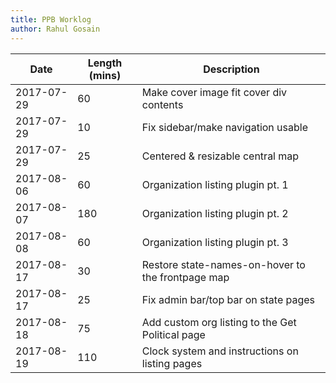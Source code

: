 ```yaml
---
title: PPB Worklog
author: Rahul Gosain
---
```


| Date       | Length (mins) | Description
|------------|---------------|-------------------------------------------------|
| 2017-07-29 | 60            | Make cover image fit cover div contents
| 2017-07-29 | 10            | Fix sidebar/make navigation usable
| 2017-07-29 | 25            | Centered & resizable central map
| 2017-08-06 | 60            | Organization listing plugin pt. 1
| 2017-08-07 | 180           | Organization listing plugin pt. 2
| 2017-08-08 | 60            | Organization listing plugin pt. 3
| 2017-08-17 | 30            | Restore state-names-on-hover to the frontpage map
| 2017-08-17 | 25            | Fix admin bar/top bar on state pages
| 2017-08-18 | 75            | Add custom org listing to the Get Political page
| 2017-08-19 | 110           | Clock system and instructions on listing pages

